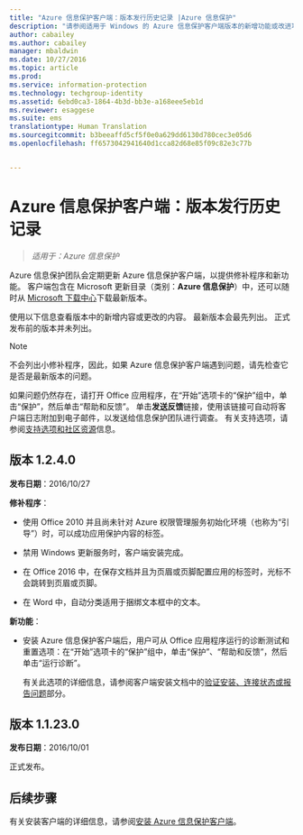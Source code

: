```yaml
---
title: "Azure 信息保护客户端：版本发行历史记录 |Azure 信息保护"
description: "请参阅适用于 Windows 的 Azure 信息保护客户端版本的新增功能或改进功能。"
author: cabailey
ms.author: cabailey
manager: mbaldwin
ms.date: 10/27/2016
ms.topic: article
ms.prod: 
ms.service: information-protection
ms.technology: techgroup-identity
ms.assetid: 6ebd0ca3-1864-4b3d-bb3e-a168eee5eb1d
ms.reviewer: esaggese
ms.suite: ems
translationtype: Human Translation
ms.sourcegitcommit: b3beeaffd5cf5f0e0a629dd6130d780cec3e05d6
ms.openlocfilehash: ff6573042941640d1cca82d68e85f09c82e3c77b


---
```


# <a name="azure-information-protection-client-version-release-history"></a>Azure 信息保护客户端：版本发行历史记录

>*适用于：Azure 信息保护*

Azure 信息保护团队会定期更新 Azure 信息保护客户端，以提供修补程序和新功能。 客户端包含在 Microsoft 更新目录（类别：**Azure 信息保护**）中，还可以随时从 [Microsoft 下载中心](https://www.microsoft.com/en-us/download/details.aspx?id=53018)下载最新版本。

使用以下信息查看版本中的新增内容或更改的内容。 最新版本会最先列出。 正式发布前的版本并未列出。 

> [!NOTE]
> 不会列出小修补程序，因此，如果 Azure 信息保护客户端遇到问题，请先检查它是否是最新版本的问题。
>  
> 如果问题仍然存在，请打开 Office 应用程序，在“开始”选项卡的“保护”组中，单击“保护”，然后单击“帮助和反馈”。 单击**发送反馈**链接，使用该链接可自动将客户端日志附加到电子邮件，以发送给信息保护团队进行调查。 有关支持选项，请参阅[支持选项和社区资源](../get-started/information-support.md#support-options-and-community-resources)信息。

## <a name="version-1240"></a>版本 1.2.4.0

**发布日期**：2016/10/27

**修补程序**：

- 使用 Office 2010 并且尚未针对 Azure 权限管理服务初始化环境（也称为“引导”）时，可以成功应用保护内容的标签。

- 禁用 Windows 更新服务时，客户端安装完成。

- 在 Office 2016 中，在保存文档并且为页眉或页脚配置应用的标签时，光标不会跳转到页眉或页脚。

- 在 Word 中，自动分类适用于捆绑文本框中的文本。

**新功能**：

- 安装 Azure 信息保护客户端后，用户可从 Office 应用程序运行的诊断测试和重置选项：在“开始”选项卡的“保护”组中，单击“保护”、“帮助和反馈”，然后单击“运行诊断”。 

    有关此选项的详细信息，请参阅客户端安装文档中的[验证安装、连接状态或报告问题](info-protect-client.md#to-verify-installation-connection-status-or-report-a-problem)部分。

## <a name="version-11230"></a>版本 1.1.23.0

**发布日期**：2016/10/01

正式发布。

## <a name="next-steps"></a>后续步骤

有关安装客户端的详细信息，请参阅[安装 Azure 信息保护客户端](info-protect-client.md)。



<!--HONumber=Oct16_HO4-->


